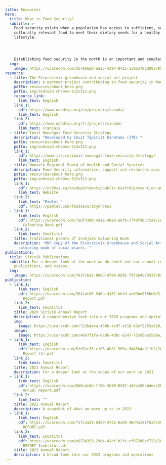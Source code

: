 ```yaml
---
title: Resources
hero:
  title: What is Food Security?
  subtitle: >-
    Food security exists when a population has access to sufficient, safe and
    culturally relevant food to meet their dietary needs for a healthy
    lifestyle.




    Establishing food security in the north is an important and complex task.  We compiled several documents on the topic so you can learn more.
  img:
    image: https://ucarecdn.com/1b79b6dd-e525-4394-9415-1c9e3702d002/DSC02148-Enhanced-NR.jpeg
resource:
  - title: The Pirursiivik greenhouse and social art project
    description: A partner project contributing to food security in Nunavik
    pdfEn: resources/about_hero.png
    pdfIu: img/android-chrome-512x512.png
    resource_link:
      link_text: English
    link_1:
      pdf: https://www.onedrop.org/en/projects/canada/
      link_text: English
    link_2:
      pdf: https://www.onedrop.org/fr/projets/canada/
      link_text: Français
  - title: Inuit Nunangat Food Security Strategy
    description: "Developed by Inuit Tapiriit Kanatami (ITK) "
    pdfEn: resources/about_hero.png
    pdfIu: img/android-chrome-512x512.png
    link_1:
      pdf: https://www.itk.ca/inuit-nunangat-food-security-strategy/
      link_text: English
  - title: Nunavik Regional Board of Health and Social Services
    description: Food Security information, support and resources available for Nunavimmiut
    pdfEn: resources/about_hero.png
    pdfIu: img/android-chrome-512x512.png
    link_1:
      pdf: https://nrbhss.ca/en/departments/public-health/prevention-and-health-promotion/food-security
      link_text: Website
    link_2:
      link_text: "Padlet "
      pdf: https://padlet.com/foodsecuritynrbhss
  - link_1:
      link_text: English
      pdf: https://ucarecdn.com/7a6f439b-4a1e-4086-a6f9-cf40fd0c75a9/Inukjuak
        Colouring Book.pdf
    link_2:
      link_text: Inuktitut
    title: Traditional plants of Inukjuak Colouring Book
    description: "PDF copy of the Pirursiivik Greenhouse and Social Art Project's
      colouring book of local plants. "
publications:
  title: Sirivik Publications
  subtitle: For a deeper look at the work we do check out our annual reports,
    publications, and videos.
  img:
    image: https://ucarecdn.com/7837cba3-066d-4f89-9b01-f5fab4c7353f/DSC04205.jpeg
publication:
  - link_1:
      link_text: English
      pdf: https://ucarecdn.com/384fdc05-540a-4137-bbfd-ac09be9f5bb0/Sirivik Annual
        Report.pdf
    link_2:
      link_text: Inuktitut
    title: 2020 Sirivik Annual Report
    description: A comprehensive look into our 2020 programs and operations
    img:
      image: https://ucarecdn.com/723b4e4a-488b-4c97-af18-89ef2755a828/-/resize/400x300/about_staff_placeholder.jpg
    image:
      image: https://ucarecdn.com/4667f1fa-dad6-4d8c-8247-75c85ee55d9a/fullsizeoutput_759.jpeg
  - link_1:
      link_text: English
      pdf: https://ucarecdn.com/5fd7ec33-cf85-4b81-909a-9d45b4ab1fb2/2021 Annual
        Report (1).pdf
    link_2:
      link_text: Inuktitut
    title: 2021 Annual Report
    description: For a deeper look at the scope of our work in 2021
  - link_1:
      link_text: English
      pdf: https://ucarecdn.com/660cdc8d-ff86-4b99-8587-a54a426abdee/2022 Sirivik
        Annual Report.pdf
    link_2:
      link_text: ""
    title: 2022 Annual Report
    description: A snapshot of what we were up to in 2022
  - link_1:
      link_text: English
      pdf: https://ucarecdn.com/71fc3a21-b439-4732-8ad0-46d4a191f6ad/2023 ANNUAL
        REPORT.pdf
    link_2:
      link_text: Inuktitut
      pdf: https://ucarecdn.com/e0734329-29d4-41cf-b13c-cf97280ef729/2023 ANNUAL
        REPORT Inuktitut.pdf
    title: 2023 Annual Report
    description: A broad look into our 2023 programs and operations
---
```

